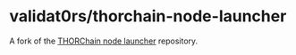 # validat0rs/thorchain-node-launcher

A fork of the [THORChain node launcher](https://gitlab.com/thorchain/devops/node-launcher.git) repository.
